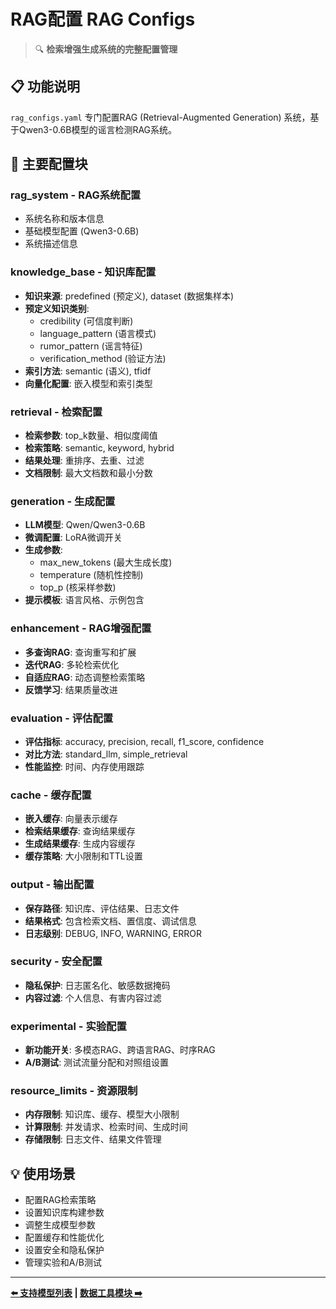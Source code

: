 # RAG配置 RAG Configs

> 🔍 **检索增强生成系统的完整配置管理**

## 📋 功能说明

`rag_configs.yaml` 专门配置RAG (Retrieval-Augmented Generation) 系统，基于Qwen3-0.6B模型的谣言检测RAG系统。

## 🎯 主要配置块

### rag_system - RAG系统配置
- 系统名称和版本信息
- 基础模型配置 (Qwen3-0.6B)
- 系统描述信息

### knowledge_base - 知识库配置
- **知识来源**: predefined (预定义), dataset (数据集样本)
- **预定义知识类别**: 
  - credibility (可信度判断)
  - language_pattern (语言模式)
  - rumor_pattern (谣言特征)
  - verification_method (验证方法)
- **索引方法**: semantic (语义), tfidf
- **向量化配置**: 嵌入模型和索引类型

### retrieval - 检索配置
- **检索参数**: top_k数量、相似度阈值
- **检索策略**: semantic, keyword, hybrid
- **结果处理**: 重排序、去重、过滤
- **文档限制**: 最大文档数和最小分数

### generation - 生成配置
- **LLM模型**: Qwen/Qwen3-0.6B
- **微调配置**: LoRA微调开关
- **生成参数**: 
  - max_new_tokens (最大生成长度)
  - temperature (随机性控制)
  - top_p (核采样参数)
- **提示模板**: 语言风格、示例包含

### enhancement - RAG增强配置
- **多查询RAG**: 查询重写和扩展
- **迭代RAG**: 多轮检索优化
- **自适应RAG**: 动态调整检索策略
- **反馈学习**: 结果质量改进

### evaluation - 评估配置
- **评估指标**: accuracy, precision, recall, f1_score, confidence
- **对比方法**: standard_llm, simple_retrieval
- **性能监控**: 时间、内存使用跟踪

### cache - 缓存配置
- **嵌入缓存**: 向量表示缓存
- **检索结果缓存**: 查询结果缓存
- **生成结果缓存**: 生成内容缓存
- **缓存策略**: 大小限制和TTL设置

### output - 输出配置
- **保存路径**: 知识库、评估结果、日志文件
- **结果格式**: 包含检索文档、置信度、调试信息
- **日志级别**: DEBUG, INFO, WARNING, ERROR

### security - 安全配置
- **隐私保护**: 日志匿名化、敏感数据掩码
- **内容过滤**: 个人信息、有害内容过滤

### experimental - 实验配置
- **新功能开关**: 多模态RAG、跨语言RAG、时序RAG
- **A/B测试**: 测试流量分配和对照组设置

### resource_limits - 资源限制
- **内存限制**: 知识库、缓存、模型大小限制
- **计算限制**: 并发请求、检索时间、生成时间
- **存储限制**: 日志文件、结果文件管理

## 💡 使用场景

- 配置RAG检索策略
- 设置知识库构建参数
- 调整生成模型参数
- 配置缓存和性能优化
- 设置安全和隐私保护
- 管理实验和A/B测试

---

**[⬅️ 支持模型列表](supported_models.md) | [数据工具模块 ➡️](../data_utils/README.md)**
